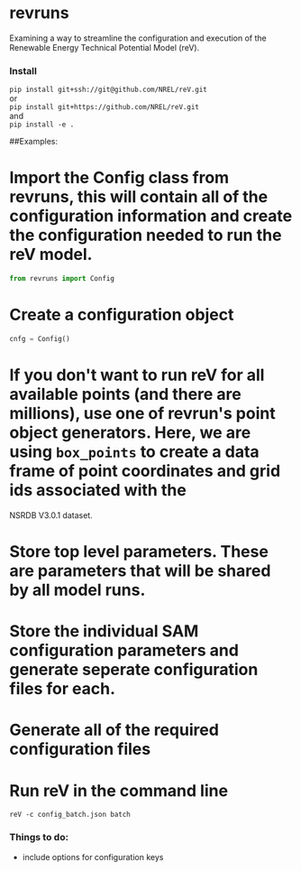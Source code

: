 # revruns
Examining a way to streamline the configuration and execution of the Renewable Energy Technical Potential Model (reV).

### Install
`pip install git+ssh://git@github.com/NREL/reV.git`\
or\
`pip install git+https://github.com/NREL/reV.git`\
and\
`pip install -e .`

##Examples:
 # Import the Config class from revruns, this will contain all of the configuration information and create the configuration needed to run the reV model.
 
```python
from revruns import Config
```

# Create a configuration object
```python
cnfg = Config()
```

# If you don't want to run reV for all available points (and there are millions), use one of revrun's point object generators. Here, we are using `box_points` to create a data frame of point coordinates and grid ids associated with the
NSRDB V3.0.1 dataset.

# Store top level parameters. These are parameters that will be shared by all model runs.

# Store the individual SAM configuration parameters and generate seperate configuration files for each.

# Generate all of the required configuration files

# Run reV in the command line
`reV -c config_batch.json batch`


### Things to do:
- include options for configuration keys
